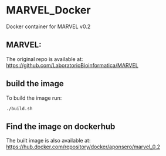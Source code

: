 # MARVEL_Docker
Docker container for MARVEL v0.2

## MARVEL:
The original repo is available at:
https://github.com/LaboratorioBioinformatica/MARVEL

## build the image
To build the image run:

    ./build.sh

## Find the image on dockerhub

The built image is also available at: 
https://hub.docker.com/repository/docker/aponsero/marvel_0.2

